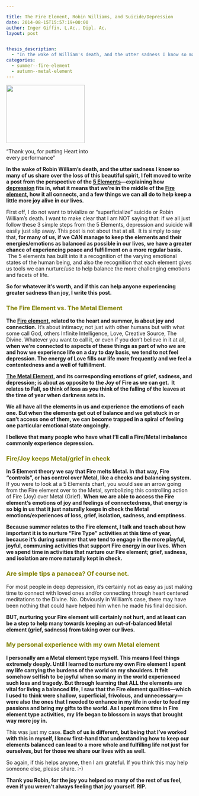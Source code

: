 ```yaml
---

title: The Fire Element, Robin Williams, and Suicide/Depression
date: 2014-08-15T15:57:19+00:00
author: Inger Giffin, L.Ac., Dipl. Ac.
layout: post


thesis_description:
  - "In the wake of William's death, and the utter sadness I know so many of us share over the loss of this beautiful spirit, I felt moved to write a post from the perspective of the 5 Elements---explaining how depression fits in, what it means that we're in the middle of the Fire element, how it all connects, and a few things we can all do to help keep a little more joy alive in our lives."
categories:
  - summer--fire-element
  - autumn--metal-element
---
```

<div id="attachment_2397" style="width: 222px" class="wp-caption alignleft">
  <a href="/assets/wp-content/uploads/2014/08/robin-williams.jpg"><img class=" wp-image-2397 " src="/assets/wp-content/uploads/2014/08/robin-williams-150x105.jpg" alt="" width="212" height="157" /></a>
  
  <p class="wp-caption-text">
    &#8220;Thank you, for putting Heart into every performance&#8221;
  </p>
</div>

**In the wake of Robin William&#8217;s death, and the utter sadness I know so many of us share over the loss of this beautiful spirit, I felt moved to write a post from the perspective of the [5 Elements](http://www.wisdomwaysacupuncture.com/2014/02/27/overview-5-elements-acupuncture-theory/)&#8212;explaining how [depression](http://www.wisdomwaysacupuncture.com/2012/03/29/acupuncture-helps-depression/) fits in, what it means that we&#8217;re in the middle of the [Fire element](http://www.wisdomwaysacupuncture.com/2017/05/23/into-the-fire-we-go-more-tips-from-an-acupuncturist-for-staying-balanced-in-summer/), how it all connects, and a few things we can all do to help keep a little more joy alive in our lives.**

First off, I do not want to trivialize or &#8220;superficialize&#8221; suicide or Robin William&#8217;s death. I want to make clear that I am NOT saying that: if we all just follow these 3 simple steps from the 5 Elements, depression and suicide will easily just slip away. This post is not about that at all.  It is simply to say that, **for many of us, if we CAN manage to keep the elements and their energies/emotions as balanced as possible in our lives, we have a greater chance of experiencing peace and fulfillment on a more regular basis.**  The 5 elements has built into it a recognition of the varying emotional states of the human being, and also the recognition that each element gives us tools we can nurture/use to help balance the more challenging emotions and facets of life.

**So for whatever it&#8217;s worth, and if this can help anyone experiencing greater sadness than joy, I write this post.**

### <span style="color: #808000;">The Fire Element vs. The Metal Element</span>

**The [Fire element](http://www.wisdomwaysacupuncture.com/2017/07/07/latest-5-element-video-fire-season-released/), related to the heart and summer, is about joy and connection.** It&#8217;s about intimacy; not just with other humans but with what some call God, others Infinite Intelligence, Love, Creative Source, The Divine. Whatever you want to call it, or even if you don&#8217;t believe in it at all, **when we&#8217;re connected to aspects of these things as part of who we are and how we experience life on a day to day basis, we tend to not feel depression. The energy of Love fills our life more frequently and we feel a contentedness and a well of fulfillment.**

**[The Metal Element](http://www.wisdomwaysacupuncture.com/2016/11/05/metal-season-the-time-for-learning-about-letting-go-but-that-whats-of-value-remains/), and its corresponding emotions of grief, sadness, and depression; is about as opposite to the Joy of Fire as we can get.  It relates to Fall, so think of loss as you think of the falling of the leaves at the time of year when darkness sets in.**

**We all have all the elements in us and experience the emotions of each one. But when the elements get out of balance and we get stuck in or can&#8217;t access one of them, we can become trapped in a spiral of feeling one particular emotional state ongoingly.**

**I believe that many people who have what I&#8217;ll call a Fire/Metal imbalance commonly experience depression.**

### <span style="color: #808000;">Fire/Joy keeps Metal/grief in check</span>

**In 5 Element theory we say that Fire melts Metal. In that way, Fire &#8220;controls&#8221;, or has control over Metal, like a checks and balancing system.** If you were to look at a 5 Elements chart, you would see an arrow going from the Fire element over to the Metal, symbolizing this controlling action of Fire (Joy) over Metal (Grief). **When we are able to access the Fire element&#8217;s emotions of joy and feelings of connectedness, that energy is so big in us that it just naturally keeps in check the Metal emotions/experiences of loss, grief, isolation, sadness, and emptiness.**

**Because summer relates to the Fire element, I talk and teach about how important it is to nurture &#8220;Fire Type&#8221; activities at this time of year, because it&#8217;s during summer that we tend to engage in the more playful, joyful, communing activities that support Fire energy in our lives. When we spend time in activities that nurture our Fire element; grief, sadness, and isolation are more naturally kept in check.**

### <span style="color: #808000;">Are simple tips a panacea? Of course not.</span>

For most people in deep depression, it&#8217;s certainly not as easy as just making time to connect with loved ones and/or connecting through heart centered meditations to the Divine. No. Obviously in William&#8217;s case, there may have been nothing that could have helped him when he made his final decision.

**BUT, nurturing your Fire element will certainly not hurt, and at least can be a step to help many towards keeping an out-of-balanced Metal element (grief, sadness) from taking over our lives.**

### <span style="color: #808000;">My personal experience with my own Metal element</span>

**I personally am a Metal element type myself. This means I feel things extremely deeply. Until I learned to nurture my own Fire element I spent my life carrying the burdens of the world on my shoulders. It felt somehow selfish to be joyful when so many in the world experienced such loss and tragedy. But through learning that ALL the elements are vital for living a balanced life, I saw that the Fire element qualities&#8212;which I used to think were shallow, superficial, frivolous, and unnecessary&#8212;were also the ones that I needed to enhance in my life in order to feed my passions and bring my gifts to the world. As I spent more time in Fire element type activities, my life began to blossom in ways that brought way more joy in.**

This was just my case. **Each of us is different, but being that I&#8217;ve worked with this in myself, I know first-hand that understanding how to keep our elements balanced can lead to a more whole and fulfilling life not just for ourselves, but for those we share our lives with as well.**

So again, if this helps anyone, then I am grateful. If you think this may help someone else, please share. :-)

**Thank you Robin, for the joy you helped so many of the rest of us feel, even if you weren&#8217;t always feeling that joy yourself. RIP.**